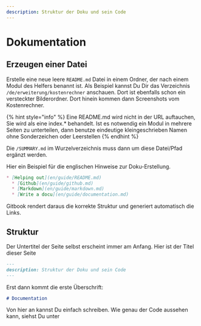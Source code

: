 ```yaml
---
description: Struktur der Doku und sein Code
---
```


# Dokumentation

## Erzeugen einer Datei

Erstelle eine neue leere ``README.md`` Datei in einem Ordner, der nach einem Modul des Helfers benannt ist. Als Beispiel kannst Du Dir das Verzeichnis ``/de/erweiterung/kostenrechner`` anschauen.
Dort ist ebenfalls schon ein versteckter Bilderordner. Dort hinein kommen dann Screenshots vom Kostenrechner.

{% hint style="info" %}
Eine README.md wird nicht in der URL auftauchen, Sie wird als eine index.* behandelt. Ist es notwendig ein Modul in mehrere Seiten zu unterteilen, dann benutze eindeutige kleingeschrieben Namen ohne Sonderzeichen oder Leerstellen
{% endhint %}

Die ``/SUMMARY.md`` im Wurzelverzeichnis muss dann um diese Datei/Pfad ergänzt werden.

Hier ein Beispiel für die englischen Hinweise zur Doku-Erstellung.
```markdown
* [Helping out](en/guide/README.md)
  * [Github](en/guide/github.md)
  * [Markdown](en/guide/markdown.md)
  * [Write a docu](en/guide/documentation.md)
```

Gitbook rendert daraus die korrekte Struktur und generiert automatisch die Links.

## Struktur

Der Untertitel der Seite selbst erscheint immer am Anfang. Hier ist der Titel dieser Seite

```markdown
---
description: Struktur der Doku und sein Code
---
```

Erst dann kommt die erste Überschrift:
```markdown
# Documentation
```

Von hier an kannst Du einfach schreiben. Wie genau der Code aussehen kann, siehst Du unter 

